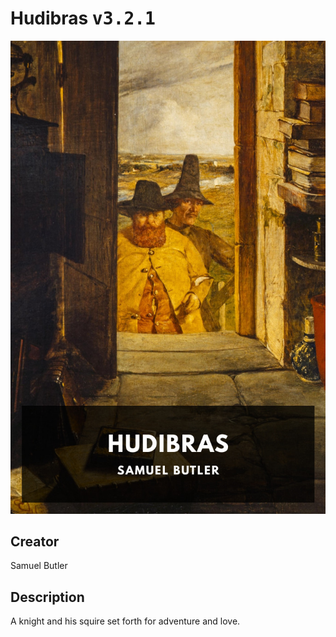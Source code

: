
# Hudibras <kbd>v3.2.1</kbd>

<center>
  <img src="./cover-1024.jpg"/>
</center>

## Creator
Samuel Butler

## Description
A knight and his squire set forth for adventure and love.
